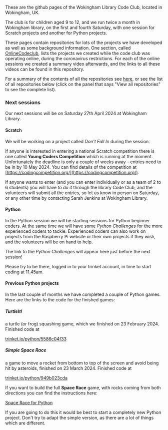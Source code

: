 <!--

**Here are some ideas to get you started:**

🙋‍♀️ A short introduction - what is your organization all about?
🌈 Contribution guidelines - how can the community get involved?
👩‍💻 Useful resources - where can the community find your docs? Is there anything else the community should know?
🍿 Fun facts - what does your team eat for breakfast?
🧙 Remember, you can do mighty things with the power of [Markdown](https://docs.github.com/github/writing-on-github/getting-started-with-writing-and-formatting-on-github/basic-writing-and-formatting-syntax)
-->
These are the github pages of the Wokingham Library Code Club, located in Wokingham, UK.

The club is for children aged 9 to 12, and we run twice a month in Wokingham library, on the first and fourth Saturday, with one session for Scratch projects and another for Python projects.

These pages contain repositories for lots of the projects we have developed as well as some background information. One section, called [OnlineCodeclub](https://github.com/WokLibCodeClub/OnlineCodeclub), lists the projects we created while the code club was operating online, during the coronavirus restrictions. For each of the online sessions we created a summary video afterwards, and the links to all these videos can be found in this repository.

For a summary of the contents of all the repositories see [here](https://github.com/WokLibCodeClub/woklibcodeclub.github.io), or see the list of all repositories below (click on the panel that says "View all repositories" to see the complete list).

### Next sessions

Our next sessions will be on Saturday 27th April 2024 at Wokingham Library.

#### Scratch

We will be working on a project called *Don't Fall In* during the session.

If anyone is interested in entering a national Scratch competition there is one called **Young Coders Competition** which is running at the moment. Unfortunately the deadline is only a couple of weeks away - entries need to be in by 10 May 2024. You can find details of the competition at [https://codingcompetition.org/](https://codingcompetition.org/).

If anyone wants to enter (and you can enter individually or as a team of 2 to 6 students) you will have to do it through the library Code Club, and the volunteers will submit all the entries, so let us know in person on Saturday, or any other time by contacting Sarah Jenkins at Wokingham Library.

#### Python

In the Python session we will be starting sessions for Python beginner coders. At the same time we will have some *Python Challenges* for the more experienced coders to tackle. Experienced coders can also work on projects from the Raspberry Pi website or their own projects if they wish, and the volunteers will be on hand to help.

The link to the *Python Challenges* will appear here just before the next session!

Please try to be there, logged in to your trinket account, in time to start coding at 11.45am.

#### Previous Python projects

In the last couple of months we have completed a couple of Python games. Here are the links to the code for the finished games:

##### TurtleIt!

a turtle (or frog) squashing game, which we finished on 23 February 2024. Finished code at

[trinket.io/python/5586c04f33](https://trinket.io/python/5586c04f33)

##### Simple Space Race

a game to move a rocket from bottom to top of the screen and avoid being hit by asteroids, finished on 23 March 2024. Finished code at

[trinket.io/python/949b023cda](https://trinket.io/python/949b023cda)

If you want to build the full **Space Race** game, with rocks coming from both directions you can find the instructions here:

[Space Race for Python](https://github.com/WokLibCodeClub/OnlineCodeclub/blob/master/space_race.md)

If you are going to do this it would be best to start a completely new Python project. Don't try to adapt the simple version, as there are a lot of things which are different.

